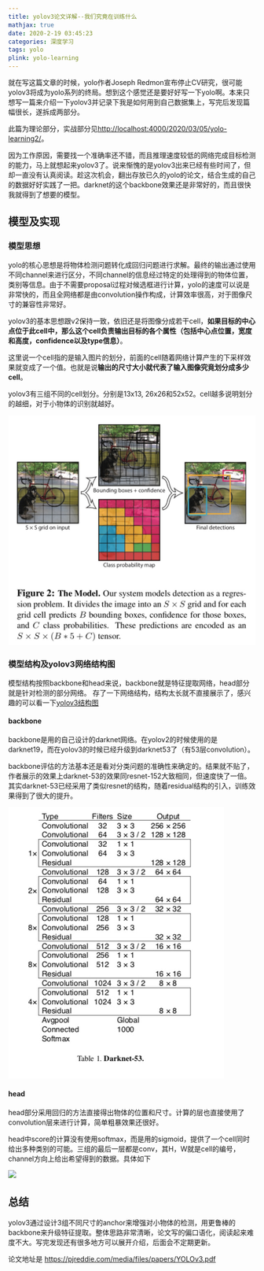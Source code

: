 ```yaml
---
title: yolov3论文详解--我们究竟在训练什么
mathjax: true
date: 2020-2-19 03:45:23
categories: 深度学习
tags: yolo
plink: yolo-learning
---
```


就在写这篇文章的时候，yolo作者Joseph Redmon宣布停止CV研究，很可能yolov3将成为yolo系列的终局。想到这个感觉还是要好好写一下yolo啊。本来只想写一篇来介绍一下yolov3并记录下我是如何用到自己数据集上，写完后发现篇幅很长，遂拆成两部分。 

此篇为理论部分，实战部分见[http://localhost:4000/2020/03/05/yolo-learning2/](http://localhost:4000/2020/03/05/yolo-learning2/)。

因为工作原因，需要找一个准确率还不错，而且推理速度较低的网络完成目标检测的能力，马上就想起来yolov3了。说来惭愧的是yolov3出来已经有些时间了，但却一直没有认真阅读。趁这次机会，翻出存放已久的yolo的论文，结合生成的自己的数据好好实践了一把。darknet的这个backbone效果还是非常好的，而且很快我就得到了想要的模型。

## 模型及实现

### 模型思想

yolo的核心思想是将物体检测问题转化成回归问题进行求解。最终的输出通过使用不同channel来进行区分，不同channel的信息经过特定的处理得到的物体位置，类别等信息。由于不需要proposal过程对候选框进行计算，yolo的速度可以说是非常快的，而且全网络都是由convolution操作构成，计算效率很高，对于图像尺寸的兼容性非常好。

yolov3的基本思想跟v2保持一致，依旧还是将图像分成若干cell，**如果目标的中心点位于此cell中，那么这个cell负责输出目标的各个属性（包括中心点位置，宽度和高度，confidence以及type信息）**。

这里说一个cell指的是输入图片的划分，前面的cell随着网络计算产生的下采样效果就变成了一个值。也就是说**输出的尺寸大小就代表了输入图像究竟划分成多少cell**。

yolov3有三组不同的cell划分。分别是13x13, 26x26和52x52。cell越多说明划分的越细，对于小物体的识别就越好。

![](/images/20200306161204.jpg)

### 模型结构及yolov3网络结构图

模型结构按照backbone和head来说，backbone就是特征提取网络，head部分就是针对检测的部分网络。 存了一下网络结构，结构太长就不直接展示了，感兴趣的可以看一下[yolov3结构图](/images/yolov3.png)

#### backbone

backbone是用的自己设计的darknet网络。在yolov2的时候使用的是darknet19，而在yolov3的时候已经升级到darknet53了（有53层convolution）。

backbone评估的方法基本还是看对分类问题的准确性来确定的。结果就不贴了，作者展示的效果上darknet-53的效果同resnet-152大致相同，但速度快了一倍。其实darknet-53已经采用了类似resnet的结构，随着residual结构的引入，训练效果得到了很大的提升。

![](/images/20200309094623.jpg)

#### head

head部分采用回归的方法直接得出物体的位置和尺寸。计算的层也直接使用了convolution层来进行计算，简单粗暴效果还很好。

head中score的计算没有使用softmax，而是用的sigmoid，提供了一个cell同时给出多种类别的可能。三组的最后一层都是conv，其H，W就是cell的编号，channel方向上给出希望得到的数据。具体如下

![](/images/20200306161902.jpg)




## 总结

yolov3通过设计3组不同尺寸的anchor来增强对小物体的检测，用更鲁棒的backbone来升级特征提取。整体思路非常清晰，论文写的偏口语化，阅读起来难度不大。写完发现还有很多地方可以展开介绍，后面会不定期更新。

论文地址是 https://pjreddie.com/media/files/papers/YOLOv3.pdf